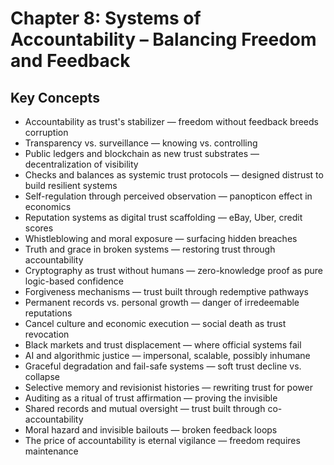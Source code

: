 # Chapter 8: Systems of Accountability – Balancing Freedom and Feedback

## Key Concepts

- Accountability as trust's stabilizer — freedom without feedback breeds corruption
- Transparency vs. surveillance — knowing vs. controlling
- Public ledgers and blockchain as new trust substrates — decentralization of visibility
- Checks and balances as systemic trust protocols — designed distrust to build resilient systems
- Self-regulation through perceived observation — panopticon effect in economics
- Reputation systems as digital trust scaffolding — eBay, Uber, credit scores
- Whistleblowing and moral exposure — surfacing hidden breaches
- Truth and grace in broken systems — restoring trust through accountability
- Cryptography as trust without humans — zero-knowledge proof as pure logic-based confidence
- Forgiveness mechanisms — trust built through redemptive pathways
- Permanent records vs. personal growth — danger of irredeemable reputations
- Cancel culture and economic execution — social death as trust revocation
- Black markets and trust displacement — where official systems fail
- AI and algorithmic justice — impersonal, scalable, possibly inhumane
- Graceful degradation and fail-safe systems — soft trust decline vs. collapse
- Selective memory and revisionist histories — rewriting trust for power
- Auditing as a ritual of trust affirmation — proving the invisible
- Shared records and mutual oversight — trust built through co-accountability
- Moral hazard and invisible bailouts — broken feedback loops
- The price of accountability is eternal vigilance — freedom requires maintenance

